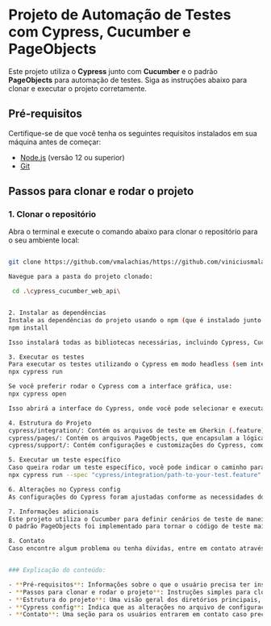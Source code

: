 # Projeto de Automação de Testes com Cypress, Cucumber e PageObjects

Este projeto utiliza o **Cypress** junto com **Cucumber** e o padrão **PageObjects** para automação de testes. Siga as instruções abaixo para clonar e executar o projeto corretamente.

## Pré-requisitos

Certifique-se de que você tenha os seguintes requisitos instalados em sua máquina antes de começar:

- [Node.js](https://nodejs.org/) (versão 12 ou superior)
- [Git](https://git-scm.com/)

## Passos para clonar e rodar o projeto

### 1. Clonar o repositório

Abra o terminal e execute o comando abaixo para clonar o repositório para o seu ambiente local:

```bash

git clone https://github.com/vmalachias/https://github.com/viniciusmalachias/cypress_cucumber_web_api.git

Navegue para a pasta do projeto clonado:

 cd .\cypress_cucumber_web_api\


2. Instalar as dependências
Instale as dependências do projeto usando o npm (que é instalado junto com o Node.js):
npm install

Isso instalará todas as bibliotecas necessárias, incluindo Cypress, Cucumber e quaisquer outras dependências que o projeto exija.

3. Executar os testes
Para executar os testes utilizando o Cypress em modo headless (sem interface gráfica), execute o seguinte comando:
npx cypress run

Se você preferir rodar o Cypress com a interface gráfica, use:
npx cypress open

Isso abrirá a interface do Cypress, onde você pode selecionar e executar os testes manualmente.

4. Estrutura do Projeto
cypress/integration/: Contém os arquivos de teste em Gherkin (.feature) usando o Cucumber.
cypress/pages/: Contém os arquivos PageObjects, que encapsulam a lógica de interação com as páginas.
cypress/support/: Contém configurações e customizações do Cypress, como as definições dos steps do Cucumber.

5. Executar um teste específico
Caso queira rodar um teste específico, você pode indicar o caminho para o arquivo de testes usando:
npx cypress run --spec "cypress/integration/path-to-your-test.feature"

6. Alterações no Cypress config
As configurações do Cypress foram ajustadas conforme as necessidades do projeto, mas essas modificações são transparentes para o usuário que deseja apenas rodar os testes.

7. Informações adicionais
Este projeto utiliza o Cucumber para definir cenários de teste de maneira mais legível, no formato Gherkin.
O padrão PageObjects foi implementado para tornar o código de teste mais reutilizável e organizado.

8. Contato
Caso encontre algum problema ou tenha dúvidas, entre em contato através do e-mail: seu-email@example.com.


### Explicação do conteúdo:

- **Pré-requisitos**: Informações sobre o que o usuário precisa ter instalado (Node.js, Git).
- **Passos para clonar e rodar o projeto**: Instruções simples para clonar o repositório, instalar dependências, e executar os testes.
- **Estrutura do projeto**: Uma visão geral dos diretórios principais, como onde ficam os arquivos **PageObjects** e os testes em **Cucumber**.
- **Cypress config**: Indica que as alterações no arquivo de configuração são irrelevantes para a execução dos testes.
- **Contato**: Uma seção para os usuários entrarem em contato caso precisem de ajuda.

